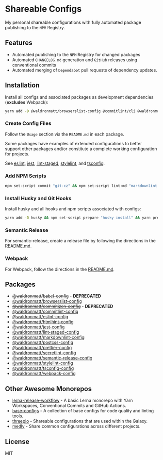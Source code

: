 # Shareable Configs

My personal shareable configurations with fully automated package publishing to the `NPM` Registry.

## Features

- Automated publishing to the `NPM` Registry for changed packages
- Automated `CHANGELOG.md` generation and `GitHub` releases using conventional commits
- Automated merging of `Dependabot` pull requests of dependency updates.

## Installation

Install all configs and associated packages as development dependencies (**excludes** Webpack):

```bash
yarn add -D @waldronmatt/browserslist-config @commitlint/cli @waldronmatt/commitlint-config eslint @waldronmatt/eslint-config htmlhint @waldronmatt/htmlhint-config jest @waldronmatt/jest-config lint-staged @waldronmatt/lint-staged-config markdownlint @waldronmatt/markdownlint-config postcss @waldronmatt/postcss-config prettier @waldronmatt/prettier-config secretlint @waldronmatt/secretlint-config semantic-release @waldronmatt/semantic-release-config stylelint @waldronmatt/stylelint-config @waldronmatt/tsconfig-config
```

### Create Config Files

Follow the `Usage` section via the `README.md` in each package.

Some packages have examples of extended configurations to better support other packages and/or constitute a complete working configuration for projects.

See [eslint](https://github.com/waldronmatt/shareable-configs/tree/main/packages/eslint-config#extending), [jest](https://github.com/waldronmatt/shareable-configs/tree/main/packages/jest-config#extending), [lint-staged](https://github.com/waldronmatt/shareable-configs/tree/main/packages/lint-staged-config#extending), [stylelint](https://github.com/waldronmatt/shareable-configs/tree/main/packages/stylelint-config#extending), and [tsconfig](https://github.com/waldronmatt/shareable-configs/tree/main/packages/tsconfig-config#extending).

### Add NPM Scripts

```bash
npm set-script commit "git-cz" && npm set-script lint:md "markdownlint --fix **/*.md --ignore node_modules --ignore **/CHANGELOG.md" && npm set-script lint:js "eslint --fix **/*.{js,jsx,ts,tsx}" && npm set-script lint:css "stylelint --fix **/*.{css,scss}" && npm set-script lint:html "htmlhint --config ./node_modules/@waldronmatt/htmlhint-config/index.json **/*.html" && npm set-script lint:secrets "npx secretlint **/*" && npm set-script lint "yarn lint:md && yarn lint:js && yarn lint:css && yarn lint:html && yarn lint:secrets" && npm set-script test "jest"
```

### Install Husky and Git Hooks

Install husky and all hooks and npm scripts associated with configs:

```bash
yarn add -D husky && npm set-script prepare "husky install" && yarn prepare && npx husky add .husky/commit-msg 'npx --no-install commitlint --edit' && npx husky add .husky/pre-commit 'npx --no-install lint-staged'
```

### Semantic Release

For semantic-release, create a release file by following the directions in the [README.md](https://github.com/waldronmatt/shareable-configs/tree/main/packages/semantic-release-config#readme).

### Webpack

For Webpack, follow the directions in the [README.md](https://github.com/waldronmatt/shareable-configs/tree/main/packages/webpack-config#readme).

## Packages

- ~~[@waldronmatt/babel-config](https://github.com/waldronmatt/shareable-configs/tree/main/packages/babel-config#readme)~~ - **DEPRECATED**
- [@waldronmatt/browserslist-config](https://github.com/waldronmatt/shareable-configs/tree/main/packages/browserslist-config#readme)
- ~~[@waldronmatt/commitizen-config](https://github.com/waldronmatt/shareable-configs/tree/main/packages/commitizen-config#readme)~~ - **DEPRECATED**
- [@waldronmatt/commitlint-config](https://github.com/waldronmatt/shareable-configs/tree/main/packages/commitlint-config#readme)
- [@waldronmatt/eslint-config](https://github.com/waldronmatt/shareable-configs/tree/main/packages/eslint-config#readme)
- [@waldronmatt/htmlhint-config](https://github.com/waldronmatt/shareable-configs/tree/main/packages/htmlhint-config#readme)
- [@waldronmatt/jest-config](https://github.com/waldronmatt/shareable-configs/tree/main/packages/jest-config#readme)
- [@waldronmatt/lint-staged-config](https://github.com/waldronmatt/shareable-configs/tree/main/packages/lint-staged-config#readme)
- [@waldronmatt/markdownlint-config](https://github.com/waldronmatt/shareable-configs/tree/main/packages/markdownlint-config#readme)
- [@waldronmatt/postcss-config](https://github.com/waldronmatt/shareable-configs/tree/main/packages/postcss-config#readme)
- [@waldronmatt/prettier-config](https://github.com/waldronmatt/shareable-configs/tree/main/packages/prettier-config#readme)
- [@waldronmatt/secretlint-config](https://github.com/waldronmatt/shareable-configs/tree/main/packages/secretlint-config#readme)
- [@waldronmatt/semantic-release-config](https://github.com/waldronmatt/shareable-configs/tree/main/packages/semantic-release-config#readme)
- [@waldronmatt/stylelint-config](https://github.com/waldronmatt/shareable-configs/tree/main/packages/stylelint-config#readme)
- [@waldronmatt/tsconfig-config](https://github.com/waldronmatt/shareable-configs/tree/main/packages/tsconfig-config#readme)
- [@waldronmatt/webpack-config](https://github.com/waldronmatt/shareable-configs/tree/main/packages/webpack-config#readme)

## Other Awesome Monorepos

- [lerna-release-workflow](https://github.com/jonwa/lerna-release-workflow) - A basic Lerna monorepo with Yarn Workspaces, Conventional Commits and GitHub Actions.
- [base-configs](https://github.com/demartini/base-configs) - A collection of base configs for code quality and linting tools.
- [threepio](https://github.com/the-holocron/threepio) - Shareable configurations that are used within the Galaxy.
- [medly](https://github.com/medly/configs) - Share common configurations across different projects.

## License

MIT
